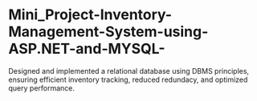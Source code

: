 # Mini_Project-Inventory-Management-System-using-ASP.NET-and-MYSQL-
Designed and implemented a relational database using DBMS principles, ensuring efficient inventory tracking, reduced redundacy, and optimized query performance.
